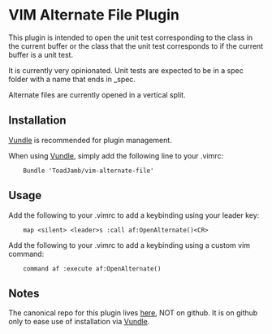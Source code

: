 VIM Alternate File Plugin
=========================

This plugin is intended to open the unit test corresponding to the class in the
current buffer or the class that the unit test corresponds to if the current
buffer is a unit test.

It is currently very opinionated. Unit tests are expected to be in a spec folder
with a name that ends in \_spec.

Alternate files are currently opened in a vertical split.


Installation
------------

[Vundle](https://github.com/gmarik/vundle) is recommended for plugin management.

When using [Vundle](https://github.com/gmarik/vundle), simply add
the following line to your .vimrc:

		Bundle 'ToadJamb/vim-alternate-file'


Usage
-----

Add the following to your .vimrc to add a keybinding using your leader key:

		map <silent> <leader>s :call af:OpenAlternate()<CR>

Add the following to your .vimrc to add a keybinding using a custom vim command:

		command af :execute af:OpenAlternate()


Notes
-----

The canonical repo for this plugin lives
[here](https://www.bitbucket.org/ToadJamb/vim-alternate-file), NOT on github.
It is on github only to ease use of installation via
[Vundle](https://github.com/gmarik/vundle).
